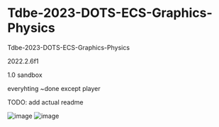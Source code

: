 # Tdbe-2023-DOTS-ECS-Graphics-Physics
Tdbe-2023-DOTS-ECS-Graphics-Physics

2022.2.6f1

1.0 sandbox

everyhting ~done except player

TODO: add actual readme

![image](https://user-images.githubusercontent.com/1399607/228074792-7a0f2e44-60bf-428c-8fe4-4ac63dca525a.png)
![image](https://user-images.githubusercontent.com/1399607/228077452-9fc860c3-e4eb-4a14-a27d-3230db34fdf4.png)
